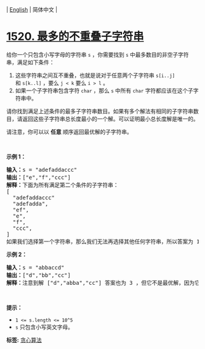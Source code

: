 | [English](README_EN.md) | 简体中文 |

# [1520. 最多的不重叠子字符串](https://leetcode-cn.com/problems/maximum-number-of-non-overlapping-substrings)
<p>给你一个只包含小写字母的字符串&nbsp;<code>s</code>&nbsp;，你需要找到 <code>s</code>&nbsp;中最多数目的非空子字符串，满足如下条件：</p>

<ol>
	<li>这些字符串之间互不重叠，也就是说对于任意两个子字符串&nbsp;<code>s[i..j]</code> 和&nbsp;<code>s[k..l]</code>&nbsp;，要么&nbsp;<code>j &lt; k</code>&nbsp;要么&nbsp;<code>i &gt; l</code>&nbsp;。</li>
	<li>如果一个子字符串包含字符&nbsp;<code>char</code> ，那么&nbsp;<code>s</code>&nbsp;中所有&nbsp;<code>char</code> 字符都应该在这个子字符串中。</li>
</ol>

<p>请你找到满足上述条件的最多子字符串数目。如果有多个解法有相同的子字符串数目，请返回这些子字符串总长度最小的一个解。可以证明最小总长度解是唯一的。</p>

<p>请注意，你可以以 <strong>任意</strong>&nbsp;顺序返回最优解的子字符串。</p>

<p>&nbsp;</p>

<p><strong>示例 1：</strong></p>

<pre><strong>输入：</strong>s = &quot;adefaddaccc&quot;
<strong>输出：</strong>[&quot;e&quot;,&quot;f&quot;,&quot;ccc&quot;]
<strong>解释：</strong>下面为所有满足第二个条件的子字符串：
[
&nbsp; &quot;adefaddaccc&quot;
&nbsp; &quot;adefadda&quot;,
&nbsp; &quot;ef&quot;,
&nbsp; &quot;e&quot;,
  &quot;f&quot;,
&nbsp; &quot;ccc&quot;,
]
如果我们选择第一个字符串，那么我们无法再选择其他任何字符串，所以答案为 1 。如果我们选择 &quot;adefadda&quot; ，剩下子字符串中我们只可以选择 &quot;ccc&quot; ，它是唯一不重叠的子字符串，所以答案为 2 。同时我们可以发现，选择 &quot;ef&quot; 不是最优的，因为它可以被拆分成 2 个子字符串。所以最优解是选择 [&quot;e&quot;,&quot;f&quot;,&quot;ccc&quot;] ，答案为 3 。不存在别的相同数目子字符串解。
</pre>

<p><strong>示例 2：</strong></p>

<pre><strong>输入：</strong>s = &quot;abbaccd&quot;
<strong>输出：</strong>[&quot;d&quot;,&quot;bb&quot;,&quot;cc&quot;]
<strong>解释：</strong>注意到解 [&quot;d&quot;,&quot;abba&quot;,&quot;cc&quot;] 答案也为 3 ，但它不是最优解，因为它的总长度更长。
</pre>

<p>&nbsp;</p>

<p><strong>提示：</strong></p>

<ul>
	<li><code>1 &lt;= s.length &lt;= 10^5</code></li>
	<li><code>s</code>&nbsp;只包含小写英文字母。</li>
</ul>

**标签:**  [贪心算法](https://leetcode-cn.com/tag/greedy) 